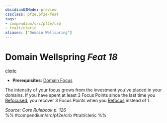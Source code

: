 ```yaml
---
obsidianUIMode: preview
cssclass: pf2e,pf2e-feat
tags:
- compendium/src/pf2e/crb
- trait/cleric
aliases: ["Domain Wellspring"]
---
```

# Domain Wellspring  *Feat 18*  
[cleric](../../rules/traits/cleric.md)  

- **Prerequisites**: [Domain Focus](domain-focus.md)

The intensity of your focus grows from the investment you've placed in your domains. If you have spent at least 3 Focus Points since the last time you [Refocused](../../rules/actions/refocus.md), you recover 3 Focus Points when you [Refocus](../../rules/actions/refocus.md) instead of 1.

*Source: Core Rulebook p. 126*  
%% #compendium/src/pf2e/crb #trait/cleric %%